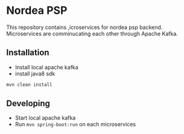 # Nordea PSP

This repository contains ,icroservices for nordea psp backend. Microservices are comminucating each other through Apache Kafka. 


## Installation

- Install local apache kafka
- install java8 sdk

```sh
mvn clean install
```

## Developing
- Start local apache kafka
- Run ```mvn spring-boot:run``` on each microservices